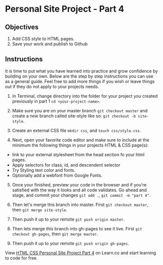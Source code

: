 # Personal Site Project - Part 4

## Objectives

1. Add CSS style to HTML pages. 
2. Save your work and publish to Github

## Instructions

It is time to put what you have learned into practice and grow confidence by building on your own. Below are the step by step instructions you can use as a general guide. Feel free to add more things if you wish or leave things out if they do not apply to your projects needs.

1. In Terminal, change directory into the folder for your project you created previously in part 1 `cd <your-project-name>`.

2. Make sure you are on your master branch `git checkout master` and create a new branch called site-style like so: `git checkout -b site-style`.

3. Create an external CSS file `mkdir css`, and `touch css/style.css`.

4. Next, open your favorite code editor and make sure to include at the minimum the following things in your projects HTML & CSS page(s):
  - link to your external stylesheet from the head section fo your html pages.
  - Apply selectors for class, id, and descendent selector
  - Try Styling text color and fonts.
  - Optionally add a webfont from Google Fonts.

5. Once your finished, preview your code in the browser and if you're satisfied with the way it looks and all code validates. Go ahead and stage, and commit your changes `git add .`, `git commit -m "part 4"`.

6. Then let's merge this branch into master. First `git checkout master`, then `git merge site-style`.

7. Then push it up to your remote `git push origin master`.

8. Then lets merge this branch into gh-pages to see it live. First `git checkout gh-pages`, then `git merge master`.

9. Then push it up to your remote `git push origin gh-pages`.

<p class='util--hide'>View <a href='https://learn.co/lessons/html-css-personal-site-project-part-4'>HTML CSS Personal Site Project Part 4</a> on Learn.co and start learning to code for free.</p>
